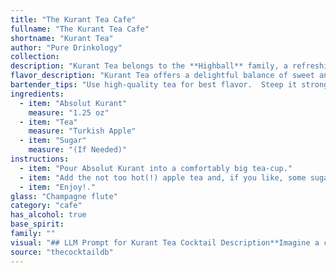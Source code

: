 ```yaml
---
title: "The Kurant Tea Cafe"
fullname: "The Kurant Tea Cafe"
shortname: "Kurant Tea"
author: "Pure Drinkology"
collection:
description: "Kurant Tea belongs to the **Highball** family, a refreshing combination of spirits, mixers, and ice served tall in a highball glass. While its exact origin is unknown, it's a modern twist on classic tea-based cocktails, likely inspired by the increasing popularity of flavored vodkas like Absolut Kurant. "
flavor_description: "Kurant Tea offers a delightful balance of sweet and tart. The Absolut Kurant's blackcurrant liqueur provides a rich, fruity sweetness, while the tea adds a subtle floral and earthy complexity. A touch of sugar enhances the sweetness and rounds out the flavor profile, creating a harmonious and refreshing cocktail. "
bartender_tips: "Use high-quality tea for best flavor.  Steep it strong, then let it cool completely before mixing.  Add sugar to taste, but a bit more sweetness than usual is good here.  Shake well with ice to chill and dilute the cocktail.  The key is balance - the tartness of the Kurant, the floral tea, and the sweetness should all come through.  Garnish with a lemon twist for a fresh touch. "
ingredients:
  - item: "Absolut Kurant"
    measure: "1.25 oz"
  - item: "Tea"
    measure: "Turkish Apple"
  - item: "Sugar"
    measure: "(If Needed)"
instructions:
  - item: "Pour Absolut Kurant into a comfortably big tea-cup."
  - item: "Add the not too hot(!) apple tea and, if you like, some sugar."
  - item: "Enjoy!."
glass: "Champagne flute"
category: "cafe"
has_alcohol: true
base_spirit:
family: ""
visual: "## LLM Prompt for Kurant Tea Cocktail Description**Imagine a cocktail called Kurant Tea made with Absolut Kurant, tea, and sugar. Describe the cocktail's appearance in detail. Consider the following aspects:*** **Color:**  Is the drink light and refreshing, or dark and bold? Does the color evoke the flavors of the ingredients? * **Texture:** Is it clear, cloudy, or layered? Does it have any visible elements, like fruit slices or ice?* **Appearance of the glass:**  What type of glass does it best suit? Does it have a rim, a garnish, or any specific presentation? * **Overall Impression:** What is the overall aesthetic of the cocktail? Does it feel sophisticated, casual, or something else entirely? **Please provide a vivid and detailed description of the Kurant Tea cocktail's appearance based on these factors.** "
source: "thecocktaildb"
---
```


